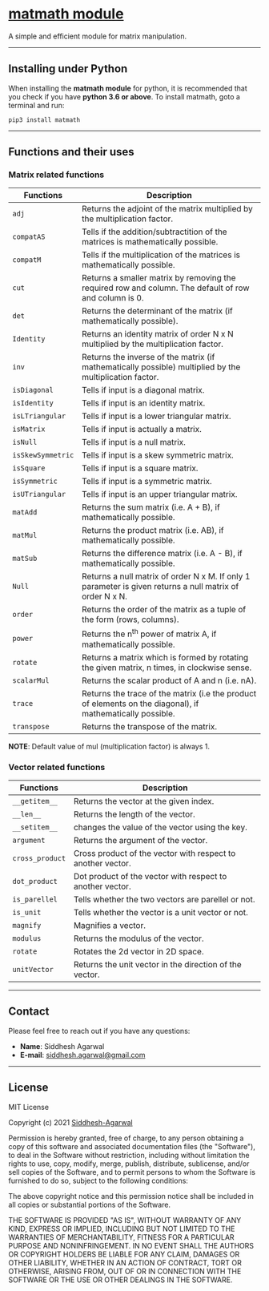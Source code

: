 # [matmath module](https://github.com/Siddhesh-Agarwal/matmath)

A simple and efficient module for matrix manipulation.
___________________________________________________________________________

## Installing under Python

When installing the **matmath module** for python, it is recommended that you check if you have **python 3.6 or above**.
To install matmath, goto a terminal and run:

    pip3 install matmath
___________________________________________________________________________

## Functions and their uses

### Matrix related functions

| Functions         | Description                                                                                                |
| ----------------- | ---------------------------------------------------------------------------------------------------------- |
| `adj`             | Returns the adjoint of the matrix multiplied by the multiplication factor.                                 |
| `compatAS`        | Tells if the addition/subtractition of the matrices is mathematically possible.                            |
| `compatM`         | Tells if the multiplication of the matrices is mathematically possible.                                    |
| `cut`             | Returns a smaller matrix by removing the required row and column. The default of row and column is 0.      |
| `det`             | Returns the determinant of the matrix (if mathematically possible).                                        |
| `Identity`        | Returns an identity matrix of order N x N multiplied by the multiplication factor.                         |
| `inv`             | Returns the inverse of the matrix (if mathematically possible) multiplied by the multiplication factor.    |
| `isDiagonal`      | Tells if input is a diagonal matrix.                                                                       |
| `isIdentity`      | Tells if input is an identity matrix.                                                                      |
| `isLTriangular`   | Tells if input is a lower triangular matrix.                                                               |
| `isMatrix`        | Tells if input is actually a matrix.                                                                       |
| `isNull`          | Tells if input is a null matrix.                                                                           |
| `isSkewSymmetric` | Tells if input is a skew symmetric matrix.                                                                 |
| `isSquare`        | Tells if input is a square matrix.                                                                         |
| `isSymmetric`     | Tells if input is a symmetric matrix.                                                                      |
| `isUTriangular`   | Tells if input is an upper triangular matrix.                                                              |
| `matAdd`          | Returns the sum matrix (i.e. A + B), if mathematically possible.                                           |
| `matMul`          | Returns the product matrix (i.e. AB), if mathematically possible.                                          |
| `matSub`          | Returns the difference matrix (i.e. A - B), if mathematically possible.                                    |
| `Null`            | Returns a null matrix of order N x M. If only 1 parameter is given returns a null matrix of order N x N.   |
| `order`           | Returns the order of the matrix as a tuple of the form (rows, columns).                                    |
| `power`           | Returns the n<sup>th</sup> power of matrix A, if mathematically possible.                                  |
| `rotate`          | Returns a matrix which is formed by rotating the given matrix, n times, in clockwise sense.                |
| `scalarMul`       | Returns the scalar product of A and n (i.e. nA).                                                           |
| `trace`           | Returns the trace of the matrix (i.e the product of elements on the diagonal), if mathematically possible. |
| `transpose`       | Returns the transpose of the matrix.                                                                       |

**NOTE**: Default value of mul (multiplication factor) is always 1.

### Vector related functions

| Functions       | Description                                                 |
| --------------- | ----------------------------------------------------------- |
| `__getitem__`   | Returns the vector at the given index.                      |
| `__len__`       | Returns the length of the vector.                           |
| `__setitem__`   | changes the value of the vector using the key.              |
| `argument`      | Returns the argument of the vector.                         |
| `cross_product` | Cross product of the vector with respect to another vector. |
| `dot_product`   | Dot product of the vector with respect to another vector.   |
| `is_parellel`   | Tells whether the two vectors are parellel or not.          |
| `is_unit`       | Tells whether the vector is a unit vector or not.           |
| `magnify`       | Magnifies a vector.                                         |
| `modulus`       | Returns the modulus of the vector.                          |
| `rotate`        | Rotates the 2d vector in 2D space.                          |
| `unitVector`    | Returns the unit vector in the direction of the vector.     |
___________________________________________________________________________

## Contact

Please feel free to reach out if you have any questions:

- **Name**: Siddhesh Agarwal
- **E-mail**: siddhesh.agarwal@gmail.com

___________________________________________________________________________

## License

MIT License

Copyright (c) 2021 [Siddhesh-Agarwal](https://www.github.com/Siddhesh-Agarwal)

Permission is hereby granted, free of charge, to any person obtaining a copy
of this software and associated documentation files (the "Software"), to deal
in the Software without restriction, including without limitation the rights
to use, copy, modify, merge, publish, distribute, sublicense, and/or sell
copies of the Software, and to permit persons to whom the Software is
furnished to do so, subject to the following conditions:

The above copyright notice and this permission notice shall be included in all
copies or substantial portions of the Software.

THE SOFTWARE IS PROVIDED "AS IS", WITHOUT WARRANTY OF ANY KIND, EXPRESS OR
IMPLIED, INCLUDING BUT NOT LIMITED TO THE WARRANTIES OF MERCHANTABILITY,
FITNESS FOR A PARTICULAR PURPOSE AND NONINFRINGEMENT. IN NO EVENT SHALL THE
AUTHORS OR COPYRIGHT HOLDERS BE LIABLE FOR ANY CLAIM, DAMAGES OR OTHER
LIABILITY, WHETHER IN AN ACTION OF CONTRACT, TORT OR OTHERWISE, ARISING FROM,
OUT OF OR IN CONNECTION WITH THE SOFTWARE OR THE USE OR OTHER DEALINGS IN THE
SOFTWARE.
